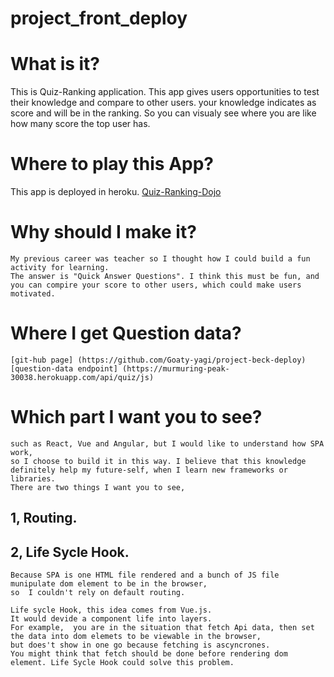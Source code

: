 # project_front_deploy

# **What is it?**

This is Quiz-Ranking application. This app gives users opportunities to test their knowledge and compare to other users. 
your knowledge indicates as score and will be in the ranking. 
So you can visualy see where you are like how many score the top user has.


# **Where to play this App?**

This app is deployed in heroku.
[Quiz-Ranking-Dojo](https://quiz-ranking-dojo.herokuapp.com/)


# **Why should I make it?**

```This is my final project in General Assembly development course.
My previous career was teacher so I thought how I could build a fun activity for learning. 
The answer is "Quick Answer Questions". I think this must be fun, and you can compire your score to other users, which could make users motivated.
```

# **Where I get Question data?**

```The question data was provided as a js file for homework purpose from GA.  I built DB, and set all the data into the DB as Api.
[git-hub page] (https://github.com/Goaty-yagi/project-beck-deploy)
[question-data endpoint] (https://murmuring-peak-30038.herokuapp.com/api/quiz/js) 
```


# **Which part I want you to see?**

```I built SPA from scratch. There were a few choices to build SPA in easier way, 
such as React, Vue and Angular, but I would like to understand how SPA work, 
so I choose to build it in this way. I believe that this knowledge definitely help my future-self, when I learn new frameworks or libraries.
There are two things I want you to see,
```

## **1,  Routing.**
## **2,  Life Sycle Hook.**

```Regarding to SPA, routing is one of the most crutial component. 
Because SPA is one HTML file rendered and a bunch of JS file munipulate dom element to be in the browser, 
so  I couldn't rely on default routing.
```
```
Life sycle Hook, this idea comes from Vue.js. 
It would devide a component life into layers. 
For example,  you are in the situation that fetch Api data, then set the data into dom elemets to be viewable in the browser,  
but does't show in one go because fetching is ascyncrones. 
You might think that fetch should be done before rendering dom element. Life Sycle Hook could solve this problem.
```
